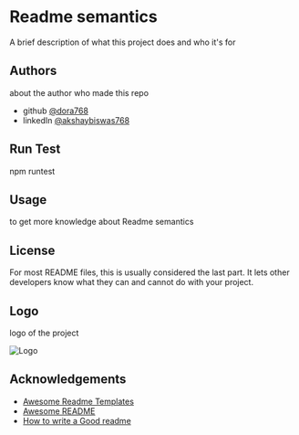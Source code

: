 
# Readme semantics

A brief description of what this project does and who it's for 


## Authors

about the author who made this repo


- github [@dora768](https://github.com/dora768)
- linkedIn [@akshaybiswas768](https://www.linkedin.com/in/akshay-biswas-2045471a1/)

## Run Test


npm runtest
## Usage

to get more knowledge about Readme semantics
## License

For most README files, this is usually considered the last part. It lets other developers know what they can and cannot do with your project.
## Logo

logo of the project

![Logo](https://github.githubassets.com/images/modules/logos_page/GitHub-Mark.png)


## Acknowledgements

 - [Awesome Readme Templates](https://awesomeopensource.com/project/elangosundar/awesome-README-templates)
 - [Awesome README](https://github.com/matiassingers/awesome-readme)
 - [How to write a Good readme](https://bulldogjob.com/news/449-how-to-write-a-good-readme-for-your-github-project)

